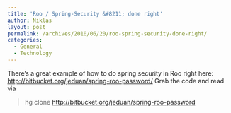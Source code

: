 ```yaml
---
title: 'Roo / Spring-Security &#8211; done right'
author: Niklas
layout: post
permalink: /archives/2010/06/20/roo-spring-security-done-right/
categories:
  - General
  - Technology
---
```

There&#8217;s a great example of how to do spring security in Roo right here: <http://bitbucket.org/jeduan/spring-roo-password/> Grab the code and read via

> hg clone http://bitbucket.org/jeduan/spring-roo-password